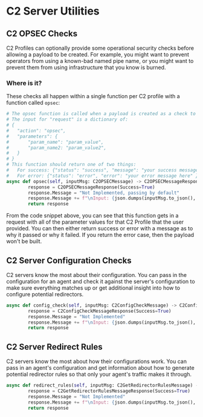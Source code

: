 # C2 Server Utilities

## C2 OPSEC Checks

C2 Profiles can optionally provide some operational security checks before allowing a payload to be created. For example, you might want to prevent operators from using a known-bad named pipe name, or you might want to prevent them from using infrastructure that you know is burned.

### Where is it?

These checks all happen within a single function per C2 profile with a function called `opsec`:

```python
# The opsec function is called when a payload is created as a check to see if the parameters supplied are good
# The input for "request" is a dictionary of:
# {
#   "action": "opsec",
#   "parameters": {
#       "param_name": "param_value",
#       "param_name2: "param_value2",
#   }
# }
# This function should return one of two things:
#   For success: {"status": "success", "message": "your success message here" }
#   For error: {"status": "error", "error": "your error message here" }
async def opsec(self, inputMsg: C2OPSECMessage) -> C2OPSECMessageResponse:
        response = C2OPSECMessageResponse(Success=True)
        response.Message = "Not Implemented, passing by default"
        response.Message += f"\nInput: {json.dumps(inputMsg.to_json(), indent=4)}"
        return response
```

From the code snippet above, you can see that this function gets in a request with all of the parameter values for that C2 Profile that the user provided. You can then either return success or error with a message as to why it passed or why it failed. If you return the error case, then the payload won't be built.

## C2 Server Configuration Checks

C2 servers know the most about their configuration. You can pass in the configuration for an agent and check it against the server's configuration to make sure everything matches up or get additional insight into how to configure potential redirectors.

```python
async def config_check(self, inputMsg: C2ConfigCheckMessage) -> C2ConfigCheckMessageResponse:
        response = C2ConfigCheckMessageResponse(Success=True)
        response.Message = "Not Implemented"
        response.Message += f"\nInput: {json.dumps(inputMsg.to_json(), indent=4)}"
        return response
```

## C2 Server Redirect Rules

C2 servers know the most about how their configurations work. You can pass in an agent's configuration and get information about how to generate potential redirector rules so that only your agent's traffic makes it through.

```python
async def redirect_rules(self, inputMsg: C2GetRedirectorRulesMessage) -> C2GetRedirectorRulesMessageResponse:
        response = C2GetRedirectorRulesMessageResponse(Success=True)
        response.Message = "Not Implemented"
        response.Message += f"\nInput: {json.dumps(inputMsg.to_json(), indent=4)}"
        return response
```
